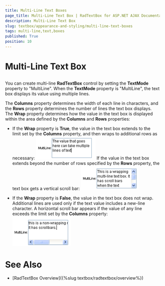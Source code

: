 ```yaml
---
title: Multi-Line Text Boxes
page_title: Multi-Line Text Box | RadTextBox for ASP.NET AJAX Documentation
description: Multi-Line Text Box
slug: textbox/appearance-and-styling/multi-line-text-boxes
tags: multi-line,text,boxes
published: True
position: 10
---
```


# Multi-Line Text Box



## 

You can create multi-line **RadTextBox** control by setting the **TextMode** property to "MultiLine". When the **TextMode** property is "MultiLine", the text box displays its value using multiple lines.

The **Columns** property determines the width of each line in characters, and the **Rows** property determines the number of lines the text box displays. The **Wrap** property determines how the value in the text box is displayed within the area defined by the **Columns** and **Rows** properties:

* If the **Wrap** property is **True**, the value in the text box extends to the limit set by the **Columns** property, and then wraps to additional rows as necessary:
![MultiLine text box](images/MultiLineTextBox.png)
If the value in the text box extends beyond the number of rows specified by the **Rows** property, the text box gets a vertical scroll bar:
![Wrapping MultiLine text box](images/WrappingMultiLineTextBox.png)

* If the **Wrap** property is **False**, the value in the text box does not wrap. Additional lines are used only if the text value includes a new-line character. A horizontal scroll bar appears if the value of any line exceeds the limit set by the **Columns** property:
![Non wrapping text box](images/NonWrappingTextBox.png)




# See Also

 * [RadTextBox Overview]({%slug textbox/radtextbox/overview%})

